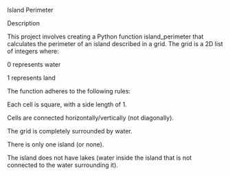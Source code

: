 Island Perimeter

Description

This project involves creating a Python function island_perimeter that calculates the perimeter of an island described in a grid. The grid is a 2D list of integers where:

0 represents water

1 represents land

The function adheres to the following rules:

Each cell is square, with a side length of 1.

Cells are connected horizontally/vertically (not diagonally).

The grid is completely surrounded by water.

There is only one island (or none).

The island does not have lakes (water inside the island that is not connected to the water surrounding it).

